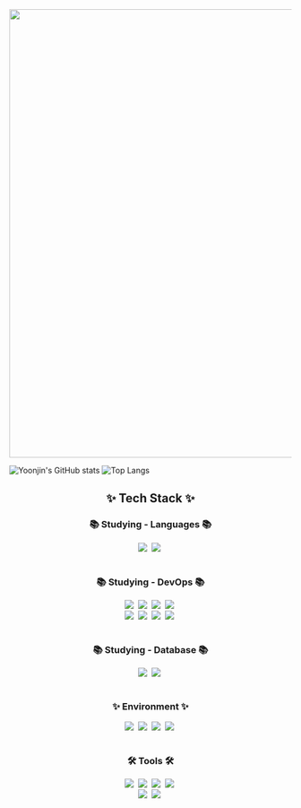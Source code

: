 <div align="center">
  <img width="800px" src="https://github.com/user-attachments/assets/8d3b51f1-dfb7-4bbd-b58c-b4a45cf9ad49" />
</div>

![Yoonjin's GitHub stats](https://github-readme-stats.vercel.app/api?username=yj0331yj&show_icons=true&theme=radical)
![Top Langs](https://github-readme-stats.vercel.app/api/top-langs/?username=yj0331yj)

<h2 align="center">✨ Tech Stack ✨</h2>
<h3 align="center">📚 Studying - Languages 📚</h3>
<div align="center">
<img src="https://img.shields.io/badge/python-3670A0?style=for-the-badge&logo=python&logoColor=ffdd54" />&nbsp
<img src="https://img.shields.io/badge/-SQL-000?&logo=MySQL&logoColor=4479A1" />&nbsp
</div>

<br>

<h3 align="center">📚 Studying - DevOps 📚</h3>
<div align="center">
  <img src="https://img.shields.io/badge/AWS-%23FF9900.svg?style=for-the-badge&logo=amazon-aws&logoColor=white" />&nbsp
  <img src="https://img.shields.io/badge/docker-257bd6?style=for-the-badge&logo=docker&logoColor=white" />&nbsp
  <img src="https://img.shields.io/badge/Apache%20Airflow-017CEE?style=for-the-badge&logo=Apache%20Airflow&logoColor=white" />&nbsp
  <img src="https://img.shields.io/badge/Apache_Kafka-231F20?style=for-the-badge&logo=apache-kafka&logoColor=white" />&nbsp
</div>

<div align="center">
  <img src="https://img.shields.io/badge/-ElasticSearch-005571?style=for-the-badge&logo=elasticsearch" />&nbsp 
  <img src="https://img.shields.io/badge/-Logstash-A9A9A9?logo=Logstash&logoColor=005571" />&nbsp 
  <img src="https://img.shields.io/badge/Kibana-005571?&style=plastic&logo=Kibana&logoColor=white" />&nbsp 
  <img src="https://img.shields.io/badge/Flask-000000?logo=flask&logoColor=white" />&nbsp
</div>

<br>

<h3 align="center">📚 Studying - Database 📚</h3>
<div align="center">
  <img src="https://img.shields.io/badge/PostgreSQL-316192?logo=postgresql&logoColor=white" />&nbsp
  <img src="https://img.shields.io/badge/mysql-4479A1.svg?style=for-the-badge&logo=mysql&logoColor=white" />&nbsp 
</div>

<br>

<h3 align="center">✨ Environment ✨</h3>
<div align="center">
  <img src="https://img.shields.io/badge/jupyter-%23FA0F00.svg?style=for-the-badge&logo=jupyter&logoColor=white" />&nbsp 
  <img src="https://img.shields.io/badge/pycharm-143?style=for-the-badge&logo=pycharm&logoColor=black&color=black&labelColor=green" />&nbsp 
  <img src="https://img.shields.io/badge/Visual%20Studio%20Code-0078d7.svg?style=for-the-badge&logo=visual-studio-code&logoColor=white" />&nbsp 
  <img src="https://img.shields.io/badge/Linux-FCC624?style=for-the-badge&logo=linux&logoColor=black" />&nbsp 
</div>

<br>

<h3 align="center">🛠 Tools 🛠</h3>
<div align="center">
  <img src="https://img.shields.io/badge/dbeaver-382923?style=flat&logo=dbeaver&logoColor=white" />&nbsp 
  <img src="https://img.shields.io/badge/Slack-4A154B?style=for-the-badge&logo=slack&logoColor=white" />&nbsp
  <img src="https://img.shields.io/badge/github-181717.svg?style=for-the-badge&logo=github&logoColor=white" />&nbsp
  <img src="https://img.shields.io/badge/Notion-F3F3F3.svg?style=for-the-badge&logo=notion&logoColor=black" />&nbsp
</div>

<div align="center">
  <img src="https://img.shields.io/badge/miricanvas-03C75A.svg?style=for-the-badge&logo=canvas&logoColor=white" />&nbsp
  <img src="https://img.shields.io/badge/figma-F24E1E.svg?style=for-the-badge&logo=figma&logoColor=white" />&nbsp
<!--   <img src="https://img.shields.io/badge/Colab-2C2C32.svg?style=for-the-badge&logo=googlecolab&logoColor=F9AB00" />&nbsp -->
</div>
